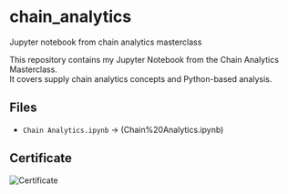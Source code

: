# chain_analytics
Jupyter notebook from chain analytics masterclass

This repository contains my Jupyter Notebook from the Chain Analytics Masterclass.  
It covers supply chain analytics concepts and Python-based analysis.  

## Files
- `Chain Analytics.ipynb` → (Chain%20Analytics.ipynb)

## Certificate
![Certificate](link-to-your-certificate-image-or-PDF)
